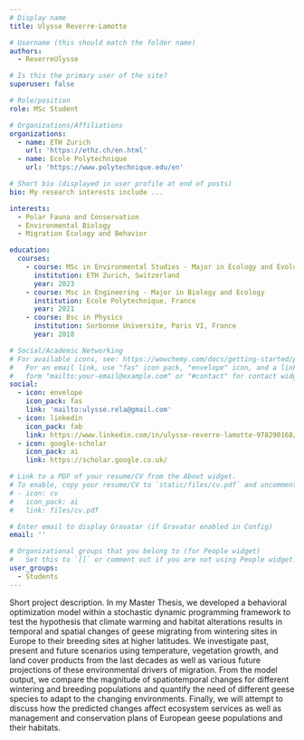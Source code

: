 ```yaml
---
# Display name
title: Ulysse Reverre-Lamotte

# Username (this should match the folder name)
authors:
  - ReverreUlysse

# Is this the primary user of the site?
superuser: false

# Role/position
role: MSc Student

# Organizations/Affiliations
organizations:
  - name: ETH Zurich
    url: 'https://ethz.ch/en.html'
  - name: Ecole Polytechnique
    url: 'https://www.polytechnique.edu/en'

# Short bio (displayed in user profile at end of posts)
bio: My research interests include ...

interests:
  - Polar Fauna and Conservation
  - Environmental Biology
  - Migration Ecology and Behavior

education:
  courses:
    - course: MSc in Environmental Studies - Major in Ecology and Evolution
      institution: ETH Zurich, Switzerland
      year: 2023
    - course: Msc in Engineering - Major in Biology and Ecology
      institution: Ecole Polytechnique, France
      year: 2021
    - course: Bsc in Physics 
      institution: Sorbonne Universite, Paris VI, France
      year: 2018

# Social/Academic Networking
# For available icons, see: https://wowchemy.com/docs/getting-started/page-builder/#icons
#   For an email link, use "fas" icon pack, "envelope" icon, and a link in the
#   form "mailto:your-email@example.com" or "#contact" for contact widget.
social:
  - icon: envelope
    icon_pack: fas
    link: 'mailto:ulysse.rela@gmail.com'
  - icon: linkedin
    icon_pack: fab
    link: https://www.linkedin.com/in/ulysse-reverre-lamotte-978290168/
  - icon: google-scholar
    icon_pack: ai
    link: https://scholar.google.co.uk/

# Link to a PDF of your resume/CV from the About widget.
# To enable, copy your resume/CV to `static/files/cv.pdf` and uncomment the lines below.
# - icon: cv
#   icon_pack: ai
#   link: files/cv.pdf

# Enter email to display Gravatar (if Gravatar enabled in Config)
email: ''

# Organizational groups that you belong to (for People widget)
#   Set this to `[]` or comment out if you are not using People widget.
user_groups:
  - Students
---
```


Short project description. In my Master Thesis, we developed a behavioral optimization model within a stochastic dynamic programming framework to test the hypothesis that climate warming and habitat alterations results in temporal and spatial changes of geese migrating from wintering sites in Europe to their breeding sites at higher latitudes. We investigate past, present and future scenarios using temperature, vegetation growth, and land cover products from the last decades as well as various future projections of these environmental drivers of migration. From the model output, we compare the magnitude of spatiotemporal changes for different wintering and breeding populations and quantify the need of different geese species to adapt to the changing environments. Finally, we will attempt to discuss how the predicted changes affect ecosystem services as well as management and conservation plans of European geese populations and their habitats.
